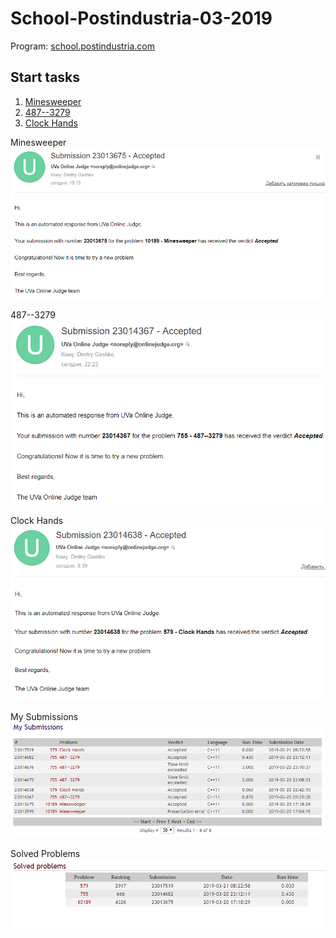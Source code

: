 # School-Postindustria-03-2019

Program: [school.postindustria.com](https://school.postindustria.com/)

## Start tasks

1. [Minesweeper](https://uva.onlinejudge.org/index.php?option=com_onlinejudge&Itemid=8&category=13&page=show_problem&problem=1130)
1. [487--3279](https://uva.onlinejudge.org/index.php?option=com_onlinejudge&Itemid=8&page=show_problem&problem=696)
1. [Clock Hands](https://uva.onlinejudge.org/index.php?option=com_onlinejudge&Itemid=8&page=show_problem&problem=520)

Minesweeper
![Minesweeper](./other/img/minesweeper.png)

487--3279
![487--3279](./other/img/487--3279.png)

Clock Hands
![Clock Hands](./other/img/clock-hands.png)

My Submissions
![My Submissions](./other/img/my-submissions.png)

Solved Problems
![Solved Problems](./other/img/solved-problems.png)

